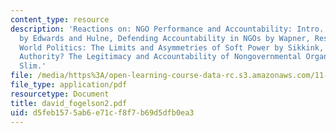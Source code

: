 ```yaml
---
content_type: resource
description: 'Reactions on: NGO Performance and Accountability: Intro. and Overview
  by Edwards and Hulne, Defending Accountability in NGOs by Wapner, Restructuring
  World Politics: The Limits and Asymmetries of Soft Power by Sikkink, and By What
  Authority? The Legitimacy and Accountability of Nongovernmental Organizations by
  Slim.'
file: /media/https%3A/open-learning-course-data-rc.s3.amazonaws.com/11-363-civil-society-and-the-environment-spring-2005/d5feb1575ab6e71cf8f7b69d5dfb0ea3_david_fogelson2.pdf
file_type: application/pdf
resourcetype: Document
title: david_fogelson2.pdf
uid: d5feb157-5ab6-e71c-f8f7-b69d5dfb0ea3
---
```

